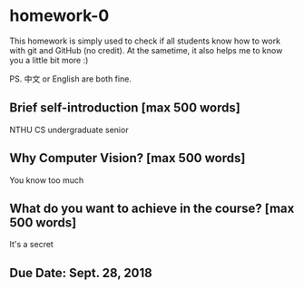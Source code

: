 # homework-0
This homework is simply used to check if all students know how to work with git and GitHub (no credit).
At the sametime, it also helps me to know you a little bit more :)

PS. 中文 or English are both fine.

## Brief self-introduction [max 500 words]

NTHU CS undergraduate senior

## Why Computer Vision? [max 500 words]

You know too much

## What do you want to achieve in the course? [max 500 words]

It's a secret

## Due Date: Sept. 28, 2018
